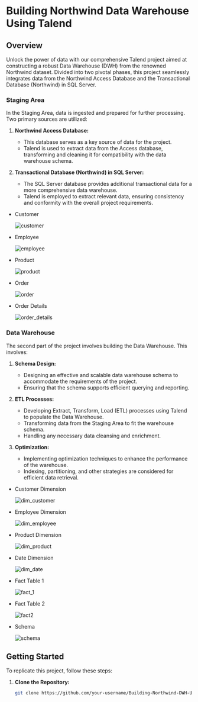 # Building Northwind Data Warehouse Using Talend

## Overview

Unlock the power of data with our comprehensive Talend project aimed at constructing a robust Data Warehouse (DWH) from the renowned Northwind dataset. Divided into two pivotal phases, this project seamlessly integrates data from the Northwind Access Database and the Transactional Database (Northwind) in SQL Server.

### Staging Area

In the Staging Area, data is ingested and prepared for further processing. Two primary sources are utilized:

1. **Northwind Access Database:**
   - This database serves as a key source of data for the project.
   - Talend is used to extract data from the Access database, transforming and cleaning it for compatibility with the data warehouse schema.

2. **Transactional Database (Northwind) in SQL Server:**
   - The SQL Server database provides additional transactional data for a more comprehensive data warehouse.
   - Talend is employed to extract relevant data, ensuring consistency and conformity with the overall project requirements.

* Customer

     ![customer](https://github.com/3amory99/Building-Northwind-DWH-Using-Talend/blob/master/Output/Screenshot%20(388).png)

* Employee 

     ![employee](https://github.com/3amory99/Building-Northwind-DWH-Using-Talend/blob/master/Output/Screenshot%20(389).png)

* Product

     ![product](https://github.com/3amory99/Building-Northwind-DWH-Using-Talend/blob/master/Output/Screenshot%20(390).png)

* Order

     ![order](https://github.com/3amory99/Building-Northwind-DWH-Using-Talend/blob/master/Output/Screenshot%20(393).png)

* Order Details

     ![order_details](https://github.com/3amory99/Building-Northwind-DWH-Using-Talend/blob/master/Output/Screenshot%20(394).png)



### Data Warehouse

The second part of the project involves building the Data Warehouse. This involves:

1. **Schema Design:**
   - Designing an effective and scalable data warehouse schema to accommodate the requirements of the project.
   - Ensuring that the schema supports efficient querying and reporting.

2. **ETL Processes:**
   - Developing Extract, Transform, Load (ETL) processes using Talend to populate the Data Warehouse.
   - Transforming data from the Staging Area to fit the warehouse schema.
   - Handling any necessary data cleansing and enrichment.

3. **Optimization:**
   - Implementing optimization techniques to enhance the performance of the warehouse.
   - Indexing, partitioning, and other strategies are considered for efficient data retrieval.


* Customer Dimension

     ![dim_customer](https://github.com/3amory99/Building-Northwind-DWH-Using-Talend/blob/master/Output/Screenshot%20(395).png)

* Employee Dimension

     ![dim_employee](https://github.com/3amory99/Building-Northwind-DWH-Using-Talend/blob/master/Output/Screenshot%20(396).png)

* Product Dimension

     ![dim_product](https://github.com/3amory99/Building-Northwind-DWH-Using-Talend/blob/master/Output/Screenshot%20(397).png)

* Date Dimension

     ![dim_date](https://github.com/3amory99/Building-Northwind-DWH-Using-Talend/blob/master/Output/Screenshot%20(399).png)

* Fact Table 1

     ![fact_1](https://github.com/3amory99/Building-Northwind-DWH-Using-Talend/blob/master/Output/Screenshot%20(402).png)

* Fact Table 2

     ![fact2](https://github.com/3amory99/Building-Northwind-DWH-Using-Talend/blob/master/Output/Screenshot%20(404).png)


* Schema

     ![schema](https://github.com/3amory99/Building-Northwind-DWH-Using-Talend/blob/master/Output/Northwind%20Schema.PNG)


## Getting Started

To replicate this project, follow these steps:

1. **Clone the Repository:**
   ```bash
   git clone https://github.com/your-username/Building-Northwind-DWH-Using-Talend.git

